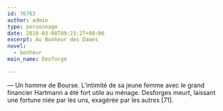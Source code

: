 ```yaml
---
id: 76763
author: admin
type: personnage
date: 2010-03-08T09:23:27+00:00
excerpt: Au Bonheur des Dames
novel:
  - bonheur
main_name: Desforge

---
```

— Un homme de Bourse. L&rsquo;intimité de sa jeune femme avec le grand financier Hartmann a été fort utile au ménage. Desforges meurt, laissant une fortune niée par les uns, exagérée par les autres [71]. 